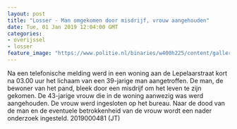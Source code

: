 ```yaml
---
layout: post
title: "Losser - Man omgekomen door misdrijf, vrouw aangehouden"
date: Tue, 01 Jan 2019 12:04:00 GMT
categories: 
- overijssel 
- losser 
feature_image: "https://www.politie.nl/binaries/w400h225/content/gallery/politie/stockfotos/algemeen/afzetlint-gebruikt-bij-een-afzetting-van-een-pd.jpg"
---
```


Na een telefonische melding werd in een woning aan de Lepelaarstraat kort na 03.00 uur het lichaam van een 39-jarige man aangetroffen. De man, de bewoner van het pand, bleek door een misdrijf om het leven te zijn gekomen. De 43-jarige vrouw die in de woning aanwezig was werd aangehouden. De vrouw werd ingesloten op het bureau. Naar de dood van de man en de eventuele betrokkenheid van de vrouw wordt een nader onderzoek ingesteld.
2019000481 (JT)
